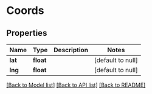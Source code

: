 # Coords

## Properties
Name | Type | Description | Notes
------------ | ------------- | ------------- | -------------
**lat** | **float** |  | [default to null]
**lng** | **float** |  | [default to null]

[[Back to Model list]](../README.md#documentation-for-models) [[Back to API list]](../README.md#documentation-for-api-endpoints) [[Back to README]](../README.md)



